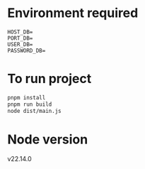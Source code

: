 # Environment required
```
HOST_DB=
PORT_DB=
USER_DB=
PASSWORD_DB=
```

# To run project
```sh
pnpm install
pnpm run build
node dist/main.js
```

# Node version
v22.14.0
